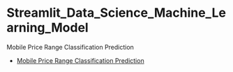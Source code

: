 # Streamlit_Data_Science_Machine_Learning_Model
Mobile Price Range Classification Prediction
- [Mobile Price Range Classification Prediction](https://appdatasciencemachinelearningmodel-vpaumvfanhzoh5q7jnszg4.streamlit.app/)
